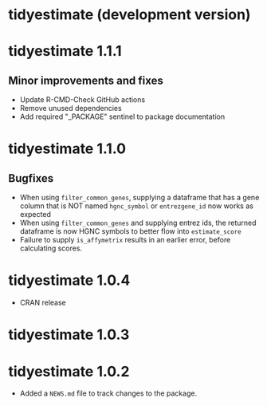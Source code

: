 # tidyestimate (development version)

# tidyestimate 1.1.1

## Minor improvements and fixes

* Update R-CMD-Check GitHub actions
* Remove unused dependencies
* Add required "_PACKAGE" sentinel to package documentation

# tidyestimate 1.1.0

## Bugfixes

* When using `filter_common_genes`, supplying a dataframe that has a gene column that is NOT named `hgnc_symbol` or `entrezgene_id` now works as expected
* When using `filter_common_genes` and supplying entrez ids, the returned dataframe is now HGNC symbols to better flow into `estimate_score`
* Failure to supply `is_affymetrix` results in an earlier error, before calculating scores.

# tidyestimate 1.0.4

* CRAN release

# tidyestimate 1.0.3

# tidyestimate 1.0.2

* Added a `NEWS.md` file to track changes to the package.
